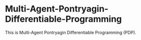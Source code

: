 # Multi-Agent-Pontryagin-Differentiable-Programming
This is Multi-Agent Pontryagin Differentiable Programming (PDP).
